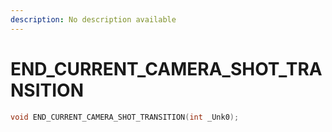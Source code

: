 ```yaml
---
description: No description available 
---
```


# END_CURRENT_CAMERA_SHOT_TRANSITION

```cpp
void END_CURRENT_CAMERA_SHOT_TRANSITION(int _Unk0);
```